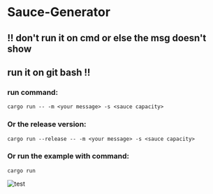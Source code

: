 # Sauce-Generator
## !! don't run it on cmd or else the msg doesn't show

## run it on git bash !!
### run command:
```
cargo run -- -m <your message> -s <sauce capacity>
```
### Or the release version:
```
cargo run --release -- -m <your message> -s <sauce capacity>
```
### Or run the example with command:
```
cargo run
```

![test](https://github.com/IsekaiCode/sauce-generator/assets/109307799/ea7723a3-776e-4005-baac-9cadaff78b61)
